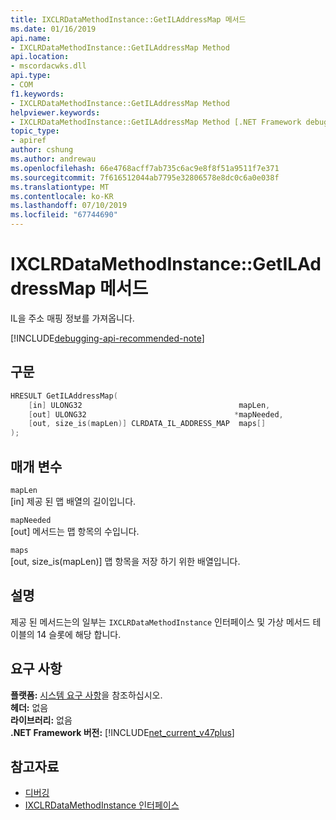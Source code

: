 ```yaml
---
title: IXCLRDataMethodInstance::GetILAddressMap 메서드
ms.date: 01/16/2019
api.name:
- IXCLRDataMethodInstance::GetILAddressMap Method
api.location:
- mscordacwks.dll
api.type:
- COM
f1.keywords:
- IXCLRDataMethodInstance::GetILAddressMap Method
helpviewer.keywords:
- IXCLRDataMethodInstance::GetILAddressMap Method [.NET Framework debugging]
topic_type:
- apiref
author: cshung
ms.author: andrewau
ms.openlocfilehash: 66e4768acff7ab735c6ac9e8f8f51a9511f7e371
ms.sourcegitcommit: 7f616512044ab7795e32806578e8dc0c6a0e038f
ms.translationtype: MT
ms.contentlocale: ko-KR
ms.lasthandoff: 07/10/2019
ms.locfileid: "67744690"
---
```

# <a name="ixclrdatamethodinstancegetiladdressmap-method"></a>IXCLRDataMethodInstance::GetILAddressMap 메서드

IL을 주소 매핑 정보를 가져옵니다.

[!INCLUDE[debugging-api-recommended-note](../../../../includes/debugging-api-recommended-note.md)]

## <a name="syntax"></a>구문

```cpp
HRESULT GetILAddressMap(
    [in] ULONG32                                   mapLen,
    [out] ULONG32                                 *mapNeeded,
    [out, size_is(mapLen)] CLRDATA_IL_ADDRESS_MAP  maps[]
);
```

## <a name="parameters"></a>매개 변수

`mapLen`\
[in] 제공 된 맵 배열의 길이입니다.

`mapNeeded`\
[out] 메서드는 맵 항목의 수입니다.

`maps`\
[out, size_is(mapLen)] 맵 항목을 저장 하기 위한 배열입니다.

## <a name="remarks"></a>설명

제공 된 메서드는의 일부는 `IXCLRDataMethodInstance` 인터페이스 및 가상 메서드 테이블의 14 슬롯에 해당 합니다.

## <a name="requirements"></a>요구 사항

**플랫폼:** [시스템 요구 사항](../../../../docs/framework/get-started/system-requirements.md)을 참조하십시오.  
**헤더:** 없음  
**라이브러리:** 없음  
**.NET Framework 버전:** [!INCLUDE[net_current_v47plus](../../../../includes/net-current-v47plus.md)]  

## <a name="see-also"></a>참고자료

- [디버깅](index.md)
- [IXCLRDataMethodInstance 인터페이스](ixclrdatamethodinstance-interface.md)
